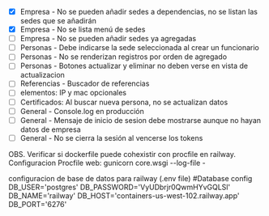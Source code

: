 * [X] Empresa - No se pueden añadir sedes a dependencias, no se listan las sedes que se añadirán
* [X] Empresa - No se lista menú de sedes
* [ ] Empresa - No se pueden añadir sedes ya agregadas
* [ ] Personas - Debe indicarse la sede seleccionada al crear un funcionario
* [ ] Personas - No se renderizan registros por orden de agregado
* [ ] Personas - Botones actualizar y eliminar no deben verse en vista de actualizacion
* [ ] Referencias - Buscador de referencias
* [ ] elementos: IP y mac opcionales
* [ ] Certificados: Al buscar nueva persona, no se actualizan datos
* [ ] General - Console.log en producción
* [ ] General - Mensaje de inicio de sesion debe mostrarse aunque no hayan datos de empresa
* [ ] General - No se cierra la sesión al vencerse los tokens

OBS. Verificar si dockerfile puede cohexistir con procfile en railway.
Configuracion Procfile
web: gunicorn core.wsgi --log-file -

configuracion de base de datos para railway (.env file)
#Database config
DB_USER='postgres'
DB_PASSWORD='VyUDbrjr0QwmHYvGQLSl'
DB_NAME='railway'
DB_HOST='containers-us-west-102.railway.app'
DB_PORT='6276'
